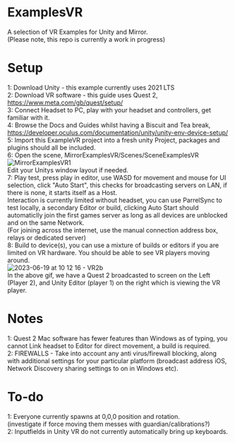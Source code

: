 # ExamplesVR
A selection of VR Examples for Unity and Mirror.  
(Please note, this repo is currently a work in progress)

# Setup
1: Download Unity - this example currently uses 2021 LTS  
2: Download VR software - this guide uses Quest 2, https://www.meta.com/gb/quest/setup/  
3: Connect Headset to PC, play with your headset and controllers, get familiar with it.  
4: Browse the Docs and Guides whilst having a Biscuit and Tea break, https://developer.oculus.com/documentation/unity/unity-env-device-setup/  
5: Import this ExampleVR project into a fresh unity Project, packages and plugins should all be included.  
6: Open the scene, MirrorExamplesVR/Scenes/SceneExamplesVR  
![MirrorExamplesVR1](https://github.com/MirrorNetworking/ExamplesVR/assets/57072365/4b567f57-0105-47d5-8d12-a80df94b13a4)  
Edit your Unitys window layout if needed.  
7: Play test, press play in editor, use WASD for movement and mouse for UI selection, click "Auto Start", this checks for broadcasting servers on LAN, if there is none, it starts itself as a Host.  
Interaction is currently limited without headset, you can use ParrelSync to test locally, a secondary Editor or build, clicking Auto Start should automaticlly join the first games server as long as all devices are unblocked and on the same Network.  
(For joining across the internet, use the manual connection address box, relays or dedicated server)  
8: Build to device(s), you can use a mixture of builds or editors if you are limited on VR hardware.
You should be able to see VR players moving around.  
![2023-06-19 at 10 12 16 - VR2b](https://github.com/MirrorNetworking/ExamplesVR/assets/57072365/37c94b4a-1608-4624-9f8e-2b4029213711)  
In the above gif, we have a Quest 2 broadcasted to screen on the Left (Player 2), and Unity Editor (player 1) on the right which is viewing the VR player.

# Notes
1: Quest 2 Mac software has fewer features than Windows as of typing, you cannot Link headset to Editor for direct movement, a build is required.  
2: FIREWALLS - Take into account any anti virus/firewall blocking, along with additional settings for your particular platform (broadcast address iOS, Network Discovery sharing settings to on in Windows etc).

# To-do
1: Everyone currently spawns at 0,0,0 position and rotation.  
(investigate if force moving them messes with guardian/calibrations?)  
2: Inputfields in Unity VR do not currently automatically bring up keyboards.
